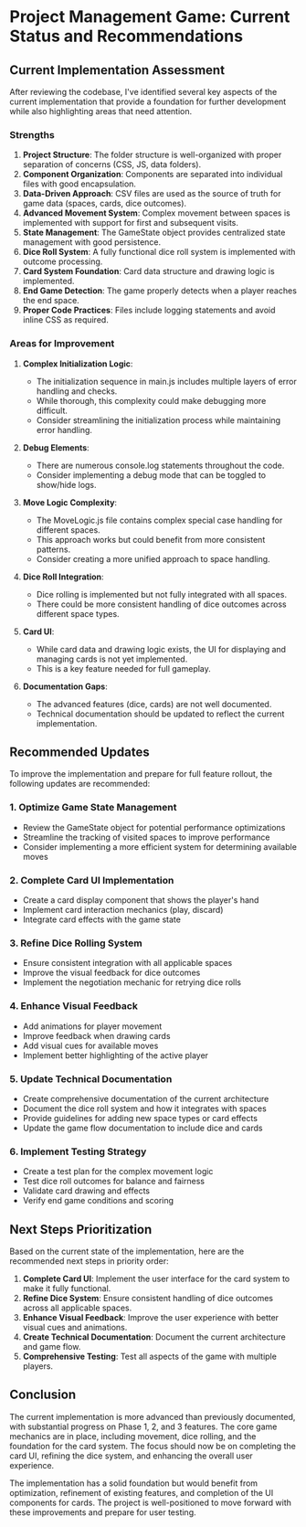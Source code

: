 # Project Management Game: Current Status and Recommendations

## Current Implementation Assessment

After reviewing the codebase, I've identified several key aspects of the current implementation that provide a foundation for further development while also highlighting areas that need attention.

### Strengths
1. **Project Structure**: The folder structure is well-organized with proper separation of concerns (CSS, JS, data folders).
2. **Component Organization**: Components are separated into individual files with good encapsulation.
3. **Data-Driven Approach**: CSV files are used as the source of truth for game data (spaces, cards, dice outcomes).
4. **Advanced Movement System**: Complex movement between spaces is implemented with support for first and subsequent visits.
5. **State Management**: The GameState object provides centralized state management with good persistence.
6. **Dice Roll System**: A fully functional dice roll system is implemented with outcome processing.
7. **Card System Foundation**: Card data structure and drawing logic is implemented.
8. **End Game Detection**: The game properly detects when a player reaches the end space.
9. **Proper Code Practices**: Files include logging statements and avoid inline CSS as required.

### Areas for Improvement

1. **Complex Initialization Logic**: 
   - The initialization sequence in main.js includes multiple layers of error handling and checks.
   - While thorough, this complexity could make debugging more difficult.
   - Consider streamlining the initialization process while maintaining error handling.

2. **Debug Elements**:
   - There are numerous console.log statements throughout the code.
   - Consider implementing a debug mode that can be toggled to show/hide logs.

3. **Move Logic Complexity**:
   - The MoveLogic.js file contains complex special case handling for different spaces.
   - This approach works but could benefit from more consistent patterns.
   - Consider creating a more unified approach to space handling.

4. **Dice Roll Integration**:
   - Dice rolling is implemented but not fully integrated with all spaces.
   - There could be more consistent handling of dice outcomes across different space types.

5. **Card UI**:
   - While card data and drawing logic exists, the UI for displaying and managing cards is not yet implemented.
   - This is a key feature needed for full gameplay.

6. **Documentation Gaps**:
   - The advanced features (dice, cards) are not well documented.
   - Technical documentation should be updated to reflect the current implementation.

## Recommended Updates

To improve the implementation and prepare for full feature rollout, the following updates are recommended:

### 1. Optimize Game State Management
- Review the GameState object for potential performance optimizations
- Streamline the tracking of visited spaces to improve performance
- Consider implementing a more efficient system for determining available moves

### 2. Complete Card UI Implementation
- Create a card display component that shows the player's hand
- Implement card interaction mechanics (play, discard)
- Integrate card effects with the game state

### 3. Refine Dice Rolling System
- Ensure consistent integration with all applicable spaces
- Improve the visual feedback for dice outcomes
- Implement the negotiation mechanic for retrying dice rolls

### 4. Enhance Visual Feedback
- Add animations for player movement
- Improve feedback when drawing cards
- Add visual cues for available moves
- Implement better highlighting of the active player

### 5. Update Technical Documentation
- Create comprehensive documentation of the current architecture
- Document the dice roll system and how it integrates with spaces
- Provide guidelines for adding new space types or card effects
- Update the game flow documentation to include dice and cards

### 6. Implement Testing Strategy
- Create a test plan for the complex movement logic
- Test dice roll outcomes for balance and fairness
- Validate card drawing and effects
- Verify end game conditions and scoring

## Next Steps Prioritization

Based on the current state of the implementation, here are the recommended next steps in priority order:

1. **Complete Card UI**: Implement the user interface for the card system to make it fully functional.
2. **Refine Dice System**: Ensure consistent handling of dice outcomes across all applicable spaces.
3. **Enhance Visual Feedback**: Improve the user experience with better visual cues and animations.
4. **Create Technical Documentation**: Document the current architecture and game flow.
5. **Comprehensive Testing**: Test all aspects of the game with multiple players.

## Conclusion

The current implementation is more advanced than previously documented, with substantial progress on Phase 1, 2, and 3 features. The core game mechanics are in place, including movement, dice rolling, and the foundation for the card system. The focus should now be on completing the card UI, refining the dice system, and enhancing the overall user experience.

The implementation has a solid foundation but would benefit from optimization, refinement of existing features, and completion of the UI components for cards. The project is well-positioned to move forward with these improvements and prepare for user testing.
